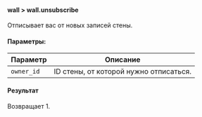 #### wall > wall.unsubscribe

Отписывает вас от новых записей стены.

#### Параметры:

|Параметр|Описание|
|--|--|
|`owner_id`|ID стены, от которой нужно отписаться.|

#### Результат

Возвращает 1.
